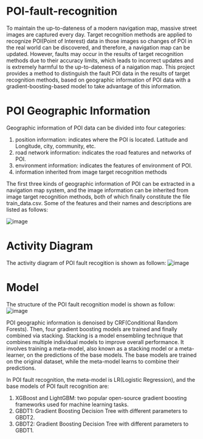 # POI-fault-recognition
To maintain the up-to-dateness of a modern navigation map, massive street images are captured every day. Target recognition methods are applied to recognize POI(Point of Interest) data in those images so changes of POI in the real world can be discovered, and therefore, a navigation map can be updated. However, faults may occur in the results of target recognition methods due to their accuracy limits, which leads to incorrect updates and is extremely harmful to the up-to-dateness of a naigation map. This project provides a method to distinguish the fault POI data in the results of target recognition methods, based on geographic information of POI data with a gradient-boosting-based model to take advantage of this information.



# POI Geographic Information
Geographic information of POI data can be divided into four categories:
1. position information: indicates where the POI is located. Latitude and Longitude, city, community, etc.
2. road network information: indicates the road features and networks of POI.
3. environment information: indicates the features of environment of POI.
4. information inherited from image target recognition methods


The first three kinds of geographic information of POI can be extracted in a navigation map system, and the image information can be inherited from image target recognition methods, both of which finally constitute the file train_data.csv. Some of the features and their names and descriptions are listed as follows:

![image](https://github.com/chenyu-se/POI-fault-recognition/assets/17283947/37116a33-61ec-4632-bf42-a109b3d2f551)


# Activity Diagram
The activity diagram of POI fault recogition is shown as follown:
![image](https://github.com/chenyu-se/POI-fault-recognition/assets/17283947/0972affc-48b3-4981-bc61-2112b3c8b019)





# Model
The structure of the POI fault recognition model is shown as follow:
![image](https://github.com/chenyu-se/POI-fault-recognition/assets/17283947/82b0eb15-a454-437f-b33e-256e59b0658e)

POI geographic information is denoised by CRF(Conditional Random Forests). Then, four gradient boosting models are trained and finally combined via stacking. Stacking is a model ensembling technique that combines multiple individual models to improve overall performance. It involves training a meta-model, also known as a stacking model or a meta-learner, on the predictions of the base models. The base models are trained on the original dataset, while the meta-model learns to combine their predictions. 

In POI fault recognition, the meta-model is LR(Logistic Regression), and the base models of POI fault recognition are:
1. XGBoost and LightGBM: two popular open-source gradient boosting frameworks used for machine learning tasks.
2. GBDT1: Gradient Boosting Decision Tree with different parameters to GBDT2.
3. GBDT2: Gradient Boosting Decision Tree with different parameters to GBDT1.






